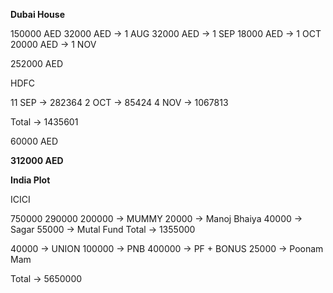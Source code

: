 **Dubai House**

150000 AED
 32000 AED -> 1 AUG
 32000  AED -> 1 SEP
 18000 AED -> 1 OCT
 20000 AED -> 1 NOV
 
252000 AED 

HDFC 

11 SEP -> 282364
2 OCT -> 85424
4 NOV -> 1067813

Total -> 1435601

60000 AED

**312000 AED**

**India Plot**

ICICI 

750000
290000
200000 -> MUMMY
 20000 -> Manoj Bhaiya
 40000 -> Sagar
 55000 -> Mutal Fund
Total -> 1355000

 40000 -> UNION
100000 -> PNB
400000 -> PF + BONUS
  25000 -> Poonam Mam
  
Total -> 5650000



 